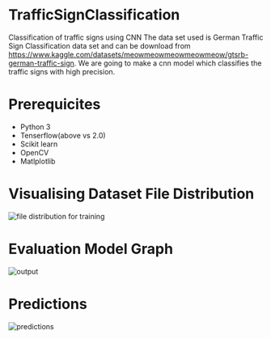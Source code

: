 # TrafficSignClassification
Classification of traffic signs using CNN
The data set used is German Traffic Sign Classification data set and can be download from https://www.kaggle.com/datasets/meowmeowmeowmeowmeow/gtsrb-german-traffic-sign.
We are going to make a cnn model which classifies the traffic signs with high precision.

# Prerequicites
* Python 3
* Tenserflow(above vs 2.0)
* Scikit learn
* OpenCV
* Matlplotlib

# Visualising Dataset File Distribution
![file distribution for training](https://github.com/hemnsue/TrafficSignClassification/assets/73696432/609ff187-ca86-4af9-9336-30d595cebc1f)

# Evaluation Model Graph
![output](https://github.com/hemnsue/TrafficSignClassification/assets/73696432/d0fd4219-50db-447c-a6f6-3517a1c8c6a6)

# Predictions
![predictions](https://github.com/hemnsue/TrafficSignClassification/assets/73696432/c43e58aa-88c7-4e32-845c-b701c0b05ecc)
